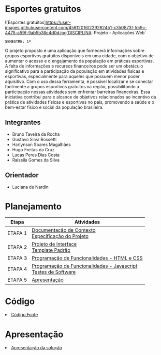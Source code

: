 # Esportes gratuitos

![Esportes gratuitos]https://user-images.githubusercontent.com/45612016/229262451-c350873f-559c-4475-a59f-9ab5b36c4d0d.jpg`DISCIPLINA: Projeto - Aplicações Web`

`SEMESTRE: 1º`    

O projeto proposto é uma aplicação que fornecerá informações sobre grupos esportivos gratuitos disponíveis em uma cidade, com o objetivo de aumentar o acesso e o engajamento da população em práticas esportivas. A falta de informações e recursos financeiros pode ser um obstáculo significativo para a participação da população em atividades físicas e esportivas, especialmente para aqueles que possuem menor poder aquisitivo. Com o uso dessa ferramenta, é possível localizar e se conectar facilmente a grupos esportivos gratuitos na região, possibilitando a participação nessas atividades sem enfrentar barreiras financeiras. Essa iniciativa contribui para o alcance de objetivos relacionados ao incentivo da prática de atividades físicas e esportivas no país, promovendo a saúde e o bem-estar físico e social da população brasileira.

## Integrantes

* Bruno Taveira da Rocha
* Gustavo Silva Rossetti
* Harlynson Soares Magalhães
* Hugo Freitas da Cruz
* Lucas Peres Dias Costa
* Raissila Gomes da Silva

## Orientador

* Luciana de Nardin

# Planejamento

| Etapa         | Atividades |
|  :----:   | ----------- |
| ETAPA 1         |[Documentação de Contexto](docs/context.md) <br> [Especificação do Projeto](docs/especification.md) |
| ETAPA 2         |[Projeto de Interface](docs/interface.md) <br> [Template Padrão](docs/template.md) |
| ETAPA 3         |[Programação de Funcionalidades - HTML e CSS](docs/development.md) |
| ETAPA 4         |[Programação de Funcionalidades - Javascript](docs/development.md) <br> [Testes de Software ](docs/tests.md) |
| ETAPA 5         | [Apresentação](presentation/README.md) |

# Código

<li><a href="src/README.md"> Código Fonte</a></li>

# Apresentação

<li><a href="presentation/README.md"> Apresentação da solução</a></li>
